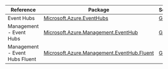 | Reference | Package | Source |
|---|---|---|
|Event Hubs|[Microsoft.Azure.EventHubs](https://www.nuget.org/packages/Microsoft.Azure.EventHubs)|[GitHub](https://github.com/Azure/azure-sdk-for-net)|
|Management - Event Hubs|[Microsoft.Azure.Management.EventHub](https://www.nuget.org/packages/Microsoft.Azure.Management.EventHub)|[GitHub](https://github.com/Azure/azure-sdk-for-net)|
|Management - Event Hubs Fluent|[Microsoft.Azure.Management.EventHub.Fluent](https://www.nuget.org/packages/Microsoft.Azure.Management.EventHub.Fluent)|[GitHub](https://github.com/Azure/azure-sdk-for-net)|
